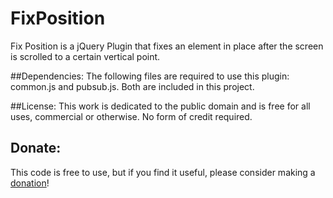 FixPosition
===========

Fix Position is a jQuery Plugin that fixes an element in place after the screen is scrolled to a certain vertical point.

##Dependencies:
The following files are required to use this plugin: common.js and pubsub.js.  Both are included in this project.

##License: 
This work is dedicated to the public domain and is free for all uses, commercial or otherwise. No form of credit required.

## Donate: 
This code is free to use, but if you find it useful, please consider making a [donation](https://www.paypal.com/cgi-bin/webscr?cmd=_s-xclick&hosted_button_id=JDT5W5TFN6X94)!
